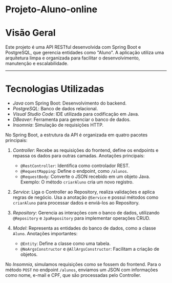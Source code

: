 # Projeto-Aluno-online

# Visão Geral

Este projeto é uma API RESTful desenvolvida com Spring Boot e PostgreSQL, que gerencia entidades como "Aluno". A aplicação utiliza uma arquitetura limpa e organizada para facilitar o desenvolvimento, manutenção e escalabilidade.

---

# Tecnologias Utilizadas

- *Java* com Spring Boot: Desenvolvimento do backend.
- *PostgreSQL*: Banco de dados relacional.
- *Visual Studio Code*: IDE utilizada para codificação em Java.
- *DBeaver*: Ferramenta para gerenciar o banco de dados.
- *Insomnia*: Simulação de requisições HTTP.

No Spring Boot, a estrutura da API é organizada em quatro pacotes principais:

1. *Controller*: Recebe as requisições do frontend, define os endpoints e repassa os dados para outras camadas. Anotações principais:
   - `@RestController`: Identifica como controlador REST.
   - `@RequestMapping`: Define o endpoint, como `/alunos`.
   - `@RequestBody`: Converte o JSON recebido em um objeto Java.
   Exemplo: O método `criarAluno` cria um novo registro.

2. *Service*: Liga o Controller ao Repository, realiza validações e aplica regras de negócio. Usa a anotação `@Service` e possui métodos como `criarAluno` para processar dados e enviá-los ao Repository.

3. *Repository*: Gerencia as interações com o banco de dados, utilizando `@Repository` e `JpaRepository` para implementar operações CRUD.

4. *Model*: Representa as entidades do banco de dados, como a classe `Aluno`. Anotações importantes:
   - `@Entity`: Define a classe como uma tabela.
   - `@NoArgsConstructor` e `@AllArgsConstructor`: Facilitam a criação de objetos.

No *Insomnia*, simulamos requisições como se fossem do frontend. Para o método `POST` no endpoint `/alunos`, enviamos um JSON com informações como nome, e-mail e CPF, que são processadas pelo Controller.
